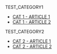 
TEST_CATEGORY1
- [CAT 1 - ARTICLE 1](test_category1/test_cat1_article1.md)
- [CAT 1 - ARTICLE 2](test_category1/test_cat1_article2.md)

TEST_CATEGORY2
- [CAT 2 - ARTICLE 1](test_category2/test_cat2_article1.md)
- [CAT 2 - ARTICLE 2](test_category2/test_cat2_article2.md)
